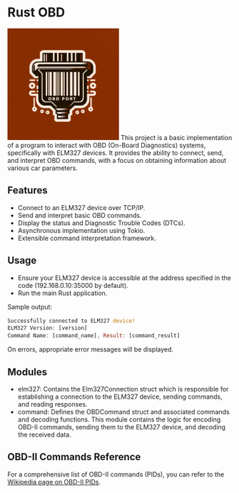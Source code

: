 # Rust OBD
<img src="/docs/logo.png" width="250" height="250">
This project is a basic implementation of a program to interact with OBD (On-Board Diagnostics) systems, specifically with ELM327 devices. It provides the ability to connect, send, and interpret OBD commands, with a focus on obtaining information about various car parameters.

## Features
- Connect to an ELM327 device over TCP/IP.
- Send and interpret basic OBD commands.
- Display the status and Diagnostic Trouble Codes (DTCs).
- Asynchronous implementation using Tokio.
- Extensible command interpretation framework.

## Usage
 - Ensure your ELM327 device is accessible at the address specified in the code (192.168.0.10:35000 by default).
 - Run the main Rust application.

Sample output:
```Rust
Successfully connected to ELM327 device!
ELM327 Version: [version]
Command Name: [command_name], Result: [command_result]
```
On errors, appropriate error messages will be displayed.

## Modules
- elm327: Contains the Elm327Connection struct which is responsible for establishing a connection to the ELM327 device, sending commands, and reading responses.
- command: Defines the OBDCommand struct and associated commands and decoding functions. This module contains the logic for encoding OBD-II commands, sending them to the ELM327 device, and decoding the received data.

## OBD-II Commands Reference
For a comprehensive list of OBD-II commands (PIDs), you can refer to the [Wikipedia page on OBD-II PIDs](https://en.wikipedia.org/wiki/OBD-II_PIDs).
